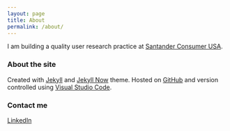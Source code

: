 ```yaml
---
layout: page
title: About
permalink: /about/
---
```


I am building a quality user research practice at [Santander Consumer USA](https://santanderconsumerusa.com). 

### About the site

Created with [Jekyll](https://jekyllrb.com) and [Jekyll Now](https://github.com/barryclark/jekyll-now) theme. Hosted on [GitHub](https://github.com) and version controlled using [Visual Studio Code](https://code.visualstudio.com/).


### Contact me

[LinkedIn](https://www.linkedin.com/in/briancave/)
